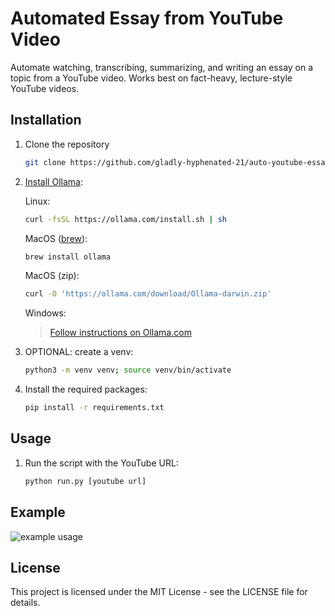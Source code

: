 # Automated Essay from YouTube Video

Automate watching, transcribing, summarizing, and writing an essay on a topic from a YouTube video. Works best on fact-heavy, lecture-style YouTube videos.

## Installation

1. Clone the repository
   ```bash
   git clone https://github.com/gladly-hyphenated-21/auto-youtube-essay-writer.git; cd auto-youtube-essay-writer

2. [Install Ollama](https://ollama.com/download):

      Linux:
      ```bash
      curl -fsSL https://ollama.com/install.sh | sh
      ```
      MacOS ([brew](https://brew.sh/)):
      ```bash
      brew install ollama
      ```
      MacOS (zip):
      ```bash
      curl -O 'https://ollama.com/download/Ollama-darwin.zip'
      ```
      Windows:
      >[Follow instructions on Ollama.com](https://ollama.com/download/windows) 

4. OPTIONAL: create a venv:
   ```bash
   python3 -m venv venv; source venv/bin/activate

5. Install the required packages:
   ```bash
   pip install -r requirements.txt

## Usage
1. Run the script with the YouTube URL:
   ```bash
   python run.py [youtube url]

## Example
![example usage](https://github.com/gladly-hyphenated-21/auto-youtube-essay-writer/blob/main/image.png)

## License
This project is licensed under the MIT License - see the LICENSE file for details.
